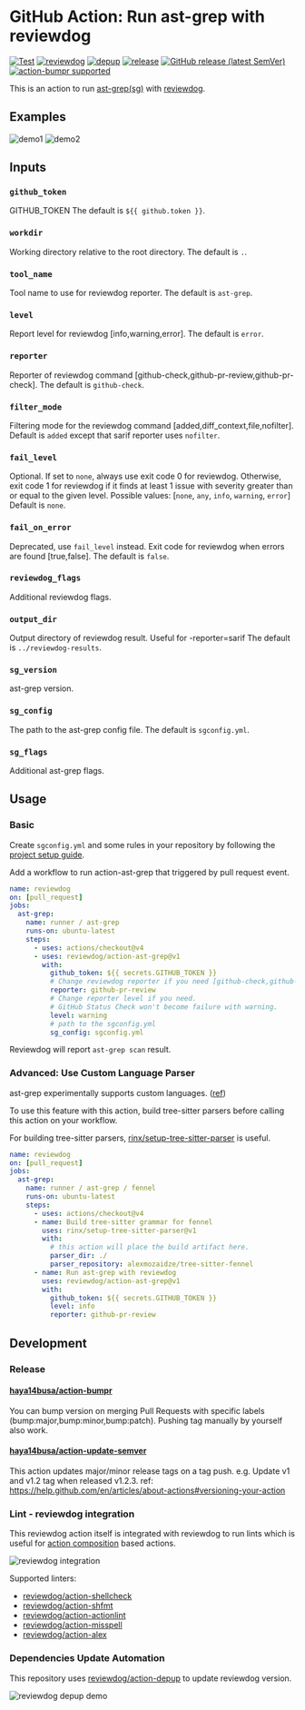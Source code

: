 # GitHub Action: Run ast-grep with reviewdog

[![Test](https://github.com/reviewdog/action-ast-grep/workflows/Test/badge.svg)](https://github.com/reviewdog/action-ast-grep/actions?query=workflow%3ATest)
[![reviewdog](https://github.com/reviewdog/action-ast-grep/workflows/reviewdog/badge.svg)](https://github.com/reviewdog/action-ast-grep/actions?query=workflow%3Areviewdog)
[![depup](https://github.com/reviewdog/action-ast-grep/workflows/depup/badge.svg)](https://github.com/reviewdog/action-ast-grep/actions?query=workflow%3Adepup)
[![release](https://github.com/reviewdog/action-ast-grep/workflows/release/badge.svg)](https://github.com/reviewdog/action-ast-grep/actions?query=workflow%3Arelease)
[![GitHub release (latest SemVer)](https://img.shields.io/github/v/release/reviewdog/action-ast-grep?logo=github&sort=semver)](https://github.com/reviewdog/action-ast-grep/releases)
[![action-bumpr supported](https://img.shields.io/badge/bumpr-supported-ff69b4?logo=github&link=https://github.com/haya14busa/action-bumpr)](https://github.com/haya14busa/action-bumpr)

This is an action to run [ast-grep(sg)][ast-grep] with [reviewdog][reviewdog].

[ast-grep]: https://github.com/ast-grep/ast-grep
[reviewdog]: https://github.com/reviewdog/reviewdog

## Examples

![demo1](https://github.com/user-attachments/assets/1c767bc0-43c4-4a60-ab97-b8b8e916ddc8)
![demo2](https://github.com/user-attachments/assets/3c341c29-536c-4032-b5f4-f9ec06731dfe)

## Inputs

### `github_token`

GITHUB_TOKEN
The default is `${{ github.token }}`.

### `workdir`

Working directory relative to the root directory.
The default is `.`.

### `tool_name`

Tool name to use for reviewdog reporter.
The default is `ast-grep`.

### `level`

Report level for reviewdog [info,warning,error].
The default is `error`.

### `reporter`

Reporter of reviewdog command [github-check,github-pr-review,github-pr-check].
The default is `github-check`.

### `filter_mode`

Filtering mode for the reviewdog command [added,diff_context,file,nofilter].
Default is `added` except that sarif reporter uses `nofilter`.

### `fail_level`

Optional. If set to `none`, always use exit code 0 for reviewdog.
Otherwise, exit code 1 for reviewdog if it finds at least 1 issue with severity greater than or equal to the given level.
Possible values: [`none`, `any`, `info`, `warning`, `error`]
Default is `none`.

### `fail_on_error`

Deprecated, use `fail_level` instead.
Exit code for reviewdog when errors are found [true,false].
The default is `false`.

### `reviewdog_flags`

Additional reviewdog flags.

### `output_dir`

Output directory of reviewdog result. Useful for -reporter=sarif
The default is `../reviewdog-results`.

### `sg_version`

ast-grep version.

### `sg_config`

The path to the ast-grep config file.
The default is `sgconfig.yml`.

### `sg_flags`

Additional ast-grep flags.

## Usage

### Basic

Create `sgconfig.yml` and some rules in your repository by following the [project setup guide][sg-scan-guide].

Add a workflow to run action-ast-grep that triggered by pull request event.

```yaml
name: reviewdog
on: [pull_request]
jobs:
  ast-grep:
    name: runner / ast-grep
    runs-on: ubuntu-latest
    steps:
      - uses: actions/checkout@v4
      - uses: reviewdog/action-ast-grep@v1
        with:
          github_token: ${{ secrets.GITHUB_TOKEN }}
          # Change reviewdog reporter if you need [github-check,github-pr-review,github-pr-check].
          reporter: github-pr-review
          # Change reporter level if you need.
          # GitHub Status Check won't become failure with warning.
          level: warning
          # path to the sgconfig.yml
          sg_config: sgconfig.yml
```

Reviewdog will report `ast-grep scan` result.

[sg-scan-guide]: https://ast-grep.github.io/guide/scan-project.html

### Advanced: Use Custom Language Parser

ast-grep experimentally supports custom languages. ([ref][sg-custom-lang])

To use this feature with this action, build tree-sitter parsers before calling this action on your workflow.

For building tree-sitter parsers, [rinx/setup-tree-sitter-parser][rinx/setup-tree-sitter-parser] is useful.

```yaml
name: reviewdog
on: [pull_request]
jobs:
  ast-grep:
    name: runner / ast-grep / fennel
    runs-on: ubuntu-latest
    steps:
      - uses: actions/checkout@v4
      - name: Build tree-sitter grammar for fennel
        uses: rinx/setup-tree-sitter-parser@v1
        with:
          # this action will place the build artifact here.
          parser_dir: ./
          parser_repository: alexmozaidze/tree-sitter-fennel
      - name: Run ast-grep with reviewdog
        uses: reviewdog/action-ast-grep@v1
        with:
          github_token: ${{ secrets.GITHUB_TOKEN }}
          level: info
          reporter: github-pr-review
```

[sg-custom-lang]: https://ast-grep.github.io/advanced/custom-language.html
[rinx/setup-tree-sitter-parser]: https://github.com/rinx/setup-tree-sitter-parser

## Development

### Release

#### [haya14busa/action-bumpr](https://github.com/haya14busa/action-bumpr)
You can bump version on merging Pull Requests with specific labels (bump:major,bump:minor,bump:patch).
Pushing tag manually by yourself also work.

#### [haya14busa/action-update-semver](https://github.com/haya14busa/action-update-semver)

This action updates major/minor release tags on a tag push. e.g. Update v1 and v1.2 tag when released v1.2.3.
ref: https://help.github.com/en/articles/about-actions#versioning-your-action

### Lint - reviewdog integration

This reviewdog action itself is integrated with reviewdog to run lints
which is useful for [action composition] based actions.

[action composition]:https://docs.github.com/en/actions/creating-actions/creating-a-composite-action

![reviewdog integration](https://user-images.githubusercontent.com/3797062/72735107-7fbb9600-3bde-11ea-8087-12af76e7ee6f.png)

Supported linters:

- [reviewdog/action-shellcheck](https://github.com/reviewdog/action-shellcheck)
- [reviewdog/action-shfmt](https://github.com/reviewdog/action-shfmt)
- [reviewdog/action-actionlint](https://github.com/reviewdog/action-actionlint)
- [reviewdog/action-misspell](https://github.com/reviewdog/action-misspell)
- [reviewdog/action-alex](https://github.com/reviewdog/action-alex)

### Dependencies Update Automation
This repository uses [reviewdog/action-depup](https://github.com/reviewdog/action-depup) to update
reviewdog version.

![reviewdog depup demo](https://user-images.githubusercontent.com/3797062/73154254-170e7500-411a-11ea-8211-912e9de7c936.png)
